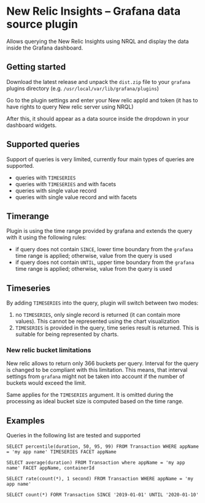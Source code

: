 # New Relic Insights – Grafana data source plugin

Allows querying the New Relic Insights using NRQL and display the data inside the Grafana dashboard.

## Getting started
Download the latest release and unpack the `dist.zip` file to your `grafana` plugins directory (e.g. `/usr/local/var/lib/grafana/plugins`)

Go to the plugin settings and enter your New relic appId and token (it has to have rights to query New relic server using NRQL)

After this, it should appear as a data source inside the dropdown in your dashboard widgets.

## Supported queries
Support of queries is very limited, currently four main types of queries are supported.

- queries with `TIMESERIES`
- queries with `TIMESERIES` and with facets
- queries with single value record
- queries with single value record and with facets

## Timerange
Plugin is using the time range provided by grafana and extends the query with it using the following rules:

- if query does not contain `SINCE`, lower time boundary from the `grafana` time range is applied; otherwise, value from the query is used
- if query does not contain `UNTIL`, upper time boundary from the `grafana` time range is applied; otherwise, value from the query is used

## Timeseries
By adding `TIMESERIES` into the query, plugin will switch between two modes:

1. no `TIMESERIES`, only single record is returned (it can contain more values). This cannot be represented using the chart visualization
2. `TIMESERIES` is provided in the query, time series result is returned. This is suitable for being represented by charts.

### New relic bucket limitations

New relic allows to return only 366 buckets per query. Interval for the query is changed to be compliant with this limitation. This means, that interval settings from `grafana` might not be taken into account if the number of buckets would exceed the limit.

Same applies for the `TIMESERIES` argument. It is omitted during the processing as ideal bucket size is computed based on the time range.

## Examples
Queries in the following list are tested and supported

```nrql
SELECT percentile(duration, 50, 95, 99) FROM Transaction WHERE appName = 'my app name' TIMESERIES FACET appName

SELECT average(duration) FROM Transaction where appName = 'my app name' FACET appName, containerId

SELECT rate(count(*), 1 second) FROM Transaction WHERE appName = 'my app name'

SELECT count(*) FORM Transaction SINCE '2019-01-01' UNTIL '2020-01-10'
```
